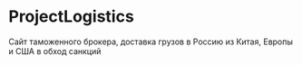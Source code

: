 # ProjectLogistics
Сайт таможенного брокера, доставка грузов в Россию из Китая, Европы и США в обход санкций
